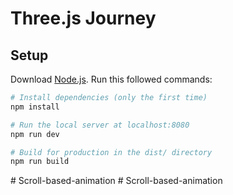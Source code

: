 # Three.js Journey

## Setup
Download [Node.js](https://nodejs.org/en/download/).
Run this followed commands:

``` bash
# Install dependencies (only the first time)
npm install

# Run the local server at localhost:8080
npm run dev

# Build for production in the dist/ directory
npm run build
```
#   S c r o l l - b a s e d - a n i m a t i o n  
 #   S c r o l l - b a s e d - a n i m a t i o n  
 